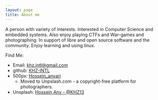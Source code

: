 ```yaml
---
layout: page
title: About me 
---
```

A person with variety of interests. Interested in Computer Science and embedded systems. Also enjoy playing CTFs and War-games and photographing. In support of libre and open source software and the community. Enjoy learning and using linux. 


Find Me:
+ Email: <a href="mailto:khz.intl@gmail.com">khz.intl@gmail.com</a>
+ github: <a href="https://www.github.com/khz-intl/" target="_blank">KHZ-INTL</a>
+ 500px: <a href="https://www.500px.com/hossein_anvari/" target="_blank">Hossein_anvari</a>
  + Moved to Unpslash.com - a copyright-free platform for photographers.
+ Unsplash: <a href="https://unsplash.com/@khz13" target="_blank">Hossein Anv - @KHZ13</a>

